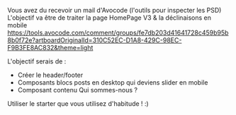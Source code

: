 
Vous avez du recevoir un mail d'Avocode (l'outils pour inspecter les PSD)
L'objectif va être de traiter la page HomePage V3 & la déclinaisons en mobile
https://tools.avocode.com/comment/groups/fe7db203d41641728c459b95b8b0f72e?artboardOriginalId=310C52EC-D1A8-429C-98EC-F9B3FE8AC832&theme=light


L'objectif serais de : 
- Créer le header/footer 
- Composants blocs posts en desktop qui deviens slider en mobile 
- Composant contenu Qui sommes-nous ?

Utiliser le starter que vous utilisez d'habitude ! :)